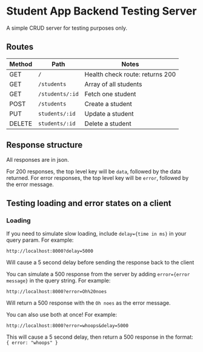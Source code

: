 # Student App Backend Testing Server

A simple CRUD server for testing purposes only.

## Routes
|Method|Path|Notes|
|------|----|-----|
|GET|`/`|Health check route: returns 200
|GET|`/students`|Array of all students|
|GET|`/students/:id`|Fetch one student|
|POST|`/students`|Create a student|
|PUT|`students/:id`|Update a student|
|DELETE|`students/:id`|Delete a student|

## Response structure
All responses are in json.

For 200 responses, the top level key will be `data`, followed by the data returned.
For error responses, the top level key will be `error`, followed by the error message.

## Testing loading and error states on a client
### Loading
If you need to simulate slow loading, include `delay={time in ms}` in your query param. For example:

```
http://localhost:8000?delay=5000
```
Will cause a 5 second delay before sending the response back to the client

You can simulate a 500 response from the server by adding `error={error message}` in the query string. For example:

```
http://localhost:8000?error=Oh%20noes
```
Will return a 500 response with the `Oh noes` as the error message.

You can also use both at once! For example:

```
http://localhost:8000?error=whoops&delay=5000
```
This will cause a 5 second delay, then return a 500 response in the format: `{ error: "whoops" }`



